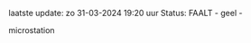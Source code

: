 laatste update: 
zo 31-03-2024 19:20   uur 
Status: FAALT - geel - 
<div class="service Y">microstation</div>